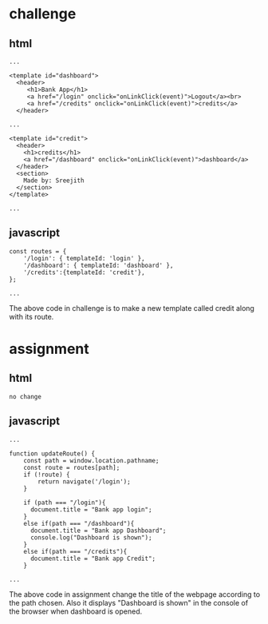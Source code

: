 # challenge

## html
```
...

<template id="dashboard">
  <header>
     <h1>Bank App</h1>
     <a href="/login" onclick="onLinkClick(event)">Logout</a><br>
     <a href="/credits" onclick="onLinkClick(event)">credits</a>
  </header>

...

<template id="credit">
  <header>
    <h1>credits</h1>
    <a href="/dashboard" onclick="onLinkClick(event)">dashboard</a>
  </header>
  <section>
    Made by: Sreejith
  </section>
</template>

...
```
## javascript
```
const routes = {
    '/login': { templateId: 'login' },
    '/dashboard': { templateId: 'dashboard' },
    '/credits':{templateId: 'credit'},
};

...
```
The above code in challenge is to make a new template called credit along with its route.

# assignment
## html
```no change```

## javascript
```
...

function updateRoute() {
    const path = window.location.pathname;
    const route = routes[path];
    if (!route) {
        return navigate('/login');
    }

    if (path === "/login"){
      document.title = "Bank app login";
    }
    else if(path === "/dashboard"){
      document.title = "Bank app Dashboard";
      console.log("Dashboard is shown");
    }
    else if(path === "/credits"){
      document.title = "Bank app Credit";
    }

...
```
The above code in assignment change the title of the webpage according to the path chosen. Also it displays "Dashboard is shown" in the console of the browser when dashboard is opened.

